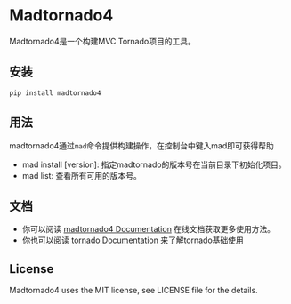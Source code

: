 # Madtornado4

Madtornado4是一个构建MVC Tornado项目的工具。

## 安装

```
pip install madtornado4
```

## 用法

madtornado4通过`mad`命令提供构建操作，在控制台中键入mad即可获得帮助

- mad install [version]: 指定madtornado的版本号在当前目录下初始化项目。
- mad list: 查看所有可用的版本号。

## 文档

- 你可以阅读 [madtornado4 Documentation](#) 在线文档获取更多使用方法。
- 你也可以阅读 [tornado Documentation](https://www.osgeo.cn/tornado/index.html) 来了解tornado基础使用

## License

Madtornado4 uses the MIT license, see LICENSE file for the details.
